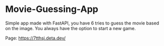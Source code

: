# Movie-Guessing-App

Simple app made with FastAPI, you have 6 tries to guess the movie based on the image. You always have the option to start a new game.

Page: https://7tthsj.deta.dev/
